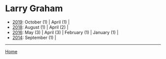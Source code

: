 # Larry Graham

  * [2019](./larry-graham-2019.md): 
      October (1) | 
      April (1) | 
  * [2018](./larry-graham-2018.md): 
      August (1) | 
      April (2) | 
  * [2016](./larry-graham-2016.md): 
      May (3) | 
      April (3) | 
      February (1) | 
      January (1) | 
  * [2014](./larry-graham-2014.md): 
      September (1) | 

----

[Home](../)

